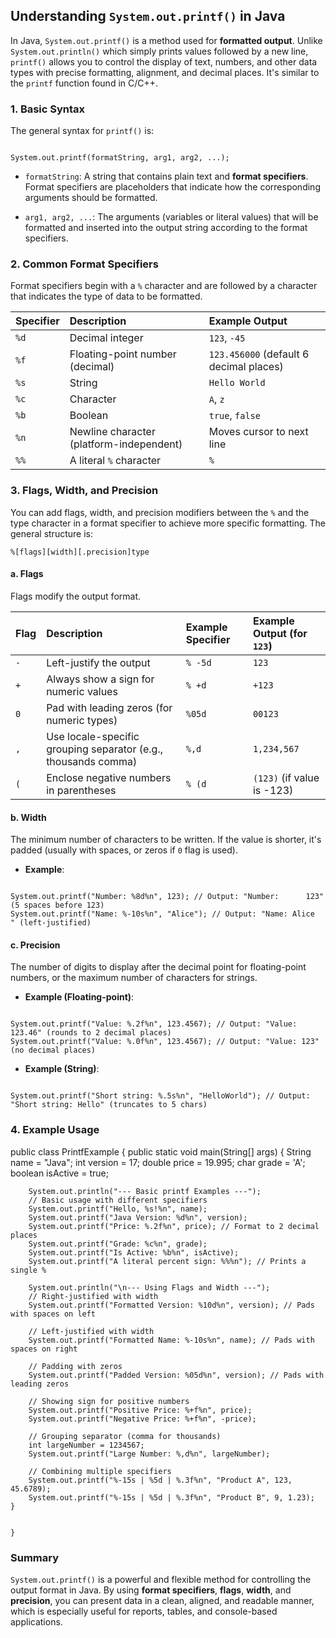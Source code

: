 ## Understanding `System.out.printf()` in Java

In Java, `System.out.printf()` is a method used for **formatted output**. Unlike `System.out.println()` which simply prints values followed by a new line, `printf()` allows you to control the display of text, numbers, and other data types with precise formatting, alignment, and decimal places. It's similar to the `printf` function found in C/C++.

### 1. **Basic Syntax**

The general syntax for `printf()` is:

```

System.out.printf(formatString, arg1, arg2, ...);

```

* `formatString`: A string that contains plain text and **format specifiers**. Format specifiers are placeholders that indicate how the corresponding arguments should be formatted.

* `arg1, arg2, ...`: The arguments (variables or literal values) that will be formatted and inserted into the output string according to the format specifiers.

### 2. **Common Format Specifiers**

Format specifiers begin with a `%` character and are followed by a character that indicates the type of data to be formatted.

| Specifier | Description | Example Output |
| :-------- | :-------------------------------------------- | :----------------------------------- |
| `%d` | Decimal integer | `123`, `-45` |
| `%f` | Floating-point number (decimal) | `123.456000` (default 6 decimal places) |
| `%s` | String | `Hello World` |
| `%c` | Character | `A`, `z` |
| `%b` | Boolean | `true`, `false` |
| `%n` | Newline character (platform-independent) | Moves cursor to next line |
| `%%` | A literal `%` character | `%` |

### 3. **Flags, Width, and Precision**

You can add flags, width, and precision modifiers between the `%` and the type character in a format specifier to achieve more specific formatting. The general structure is:

`%[flags][width][.precision]type`

#### a. **Flags**

Flags modify the output format.

| Flag | Description | Example Specifier | Example Output (for `123`) |
| :--- | :-------------------------------------------- | :---------------- | :------------------------- |
| `-` | Left-justify the output | `% -5d` | `123  ` |
| `+` | Always show a sign for numeric values | `% +d` | `+123` |
| `0` | Pad with leading zeros (for numeric types) | `%05d` | `00123` |
| `,` | Use locale-specific grouping separator (e.g., thousands comma) | `%,d` | `1,234,567` |
| `(` | Enclose negative numbers in parentheses | `% (d` | `(123)` (if value is -123) |

#### b. **Width**

The minimum number of characters to be written. If the value is shorter, it's padded (usually with spaces, or zeros if `0` flag is used).

* **Example**:

```

System.out.printf("Number: %8d%n", 123); // Output: "Number:      123" (5 spaces before 123)
System.out.printf("Name: %-10s%n", "Alice"); // Output: "Name: Alice     " (left-justified)

```

#### c. **Precision**

The number of digits to display after the decimal point for floating-point numbers, or the maximum number of characters for strings.

* **Example (Floating-point)**:

```

System.out.printf("Value: %.2f%n", 123.4567); // Output: "Value: 123.46" (rounds to 2 decimal places)
System.out.printf("Value: %.0f%n", 123.4567); // Output: "Value: 123" (no decimal places)

```

* **Example (String)**:

```

System.out.printf("Short string: %.5s%n", "HelloWorld"); // Output: "Short string: Hello" (truncates to 5 chars)

```

### 4. **Example Usage**



public class PrintfExample {
public static void main(String[] args) {
String name = "Java";
int version = 17;
double price = 19.995;
char grade = 'A';
boolean isActive = true;

```
    System.out.println("--- Basic printf Examples ---");
    // Basic usage with different specifiers
    System.out.printf("Hello, %s!%n", name);
    System.out.printf("Java Version: %d%n", version);
    System.out.printf("Price: %.2f%n", price); // Format to 2 decimal places
    System.out.printf("Grade: %c%n", grade);
    System.out.printf("Is Active: %b%n", isActive);
    System.out.printf("A literal percent sign: %%%n"); // Prints a single %

    System.out.println("\n--- Using Flags and Width ---");
    // Right-justified with width
    System.out.printf("Formatted Version: %10d%n", version); // Pads with spaces on left

    // Left-justified with width
    System.out.printf("Formatted Name: %-10s%n", name); // Pads with spaces on right

    // Padding with zeros
    System.out.printf("Padded Version: %05d%n", version); // Pads with leading zeros

    // Showing sign for positive numbers
    System.out.printf("Positive Price: %+f%n", price);
    System.out.printf("Negative Price: %+f%n", -price);

    // Grouping separator (comma for thousands)
    int largeNumber = 1234567;
    System.out.printf("Large Number: %,d%n", largeNumber);

    // Combining multiple specifiers
    System.out.printf("%-15s | %5d | %.3f%n", "Product A", 123, 45.6789);
    System.out.printf("%-15s | %5d | %.3f%n", "Product B", 9, 1.23);
}


}

```

### Summary

`System.out.printf()` is a powerful and flexible method for controlling the output format in Java. By using **format specifiers**, **flags**, **width**, and **precision**, you can present data in a clean, aligned, and readable manner, which is especially useful for reports, tables, and console-based applications.
